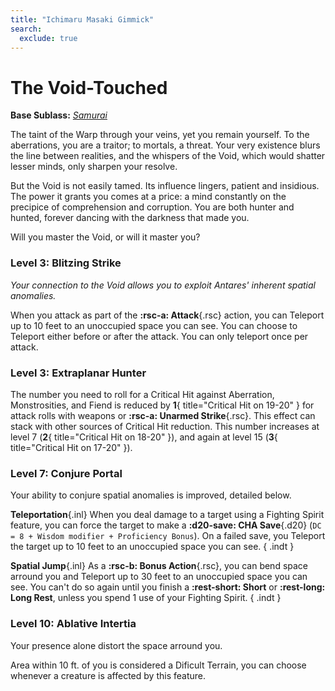 ```yaml
---
title: "Ichimaru Masaki Gimmick"
search:
  exclude: true
---
```


# The Void-Touched

**Base Sublass:** *[Samurai](../../class/fighter/samurai.md)*

The taint of the Warp through your veins, yet you remain yourself. To the aberrations, you are a traitor; to mortals, a threat. Your very existence blurs the line between realities, and the whispers of the Void, which would shatter lesser minds, only sharpen your resolve.  

But the Void is not easily tamed. Its influence lingers, patient and insidious. The power it grants you comes at a price: a mind constantly on the precipice of comprehension and corruption. You are both hunter and hunted, forever dancing with the darkness that made you.  

Will you master the Void, or will it master you?  

### Level 3: Blitzing Strike

*Your connection to the Void allows you to exploit Antares' inherent spatial anomalies.*

When you attack as part of the **:rsc-a: Attack**{.rsc} action, you can Teleport up to 10 feet to an unoccupied space you can see. You can choose to Teleport either before or after the attack. You can only teleport once per attack. 

### Level 3: Extraplanar Hunter

The number you need to roll for a Critical Hit against Aberration, Monstrosities, and Fiend is reduced by **1**{ title="Critical Hit on 19-20" } for attack rolls with weapons or **:rsc-a: Unarmed Strike**{.rsc}. This effect can stack with other sources of Critical Hit reduction. This number increases at level 7 (**2**{ title="Critical Hit on 18-20" }), and again at level 15 (**3**{ title="Critical Hit on 17-20" }).

### Level 7: Conjure Portal

Your ability to conjure spatial anomalies is improved, detailed below.

**Teleportation**{.inl} When you deal damage to a target using a Fighting Spirit feature, you can force the target to make a **:d20-save: CHA Save**{.d20} (`DC = 8 + Wisdom modifier + Proficiency Bonus`). On a failed save, you Teleport the target up to 10 feet to an unoccupied space you can see.
{ .indt }

**Spatial Jump**{.inl} As a **:rsc-b: Bonus Action**{.rsc}, you can bend space arround you and Teleport up to 30 feet to an unoccupied space you can see. You can't do so again until you finish a **:rest-short: Short** or **:rest-long: Long Rest**, unless you spend 1 use of your Fighting Spirit.
{ .indt }

### Level 10: Ablative Intertia

Your presence alone distort the space arround you. 

Area within 10 ft. of you is considered a Dificult Terrain, you can choose whenever a creature is affected by this feature.